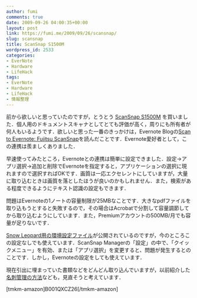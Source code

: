 ```yaml
---
author: fumi
comments: true
date: 2009-09-26 04:00:35+00:00
layout: post
link: https://fumi.me/2009/09/26/scansnap/
slug: scansnap
title: ScanSnap S1500M
wordpress_id: 2533
categories:
- EverNote
- Hardware
- LifeHack
tags:
- EverNote
- Hardware
- LifeHack
- 情報整理
---
```


前から欲しいと思っていたのですが，とうとう [ScanSnap S1500M](http://www.amazon.co.jp/%E5%AF%8C%E5%A3%AB%E9%80%9A-FI-S1500M-FUJITSU-ScanSnap-S1500M/dp/B001QXCZ26%3FSubscriptionId%3DAKIAIAILLLDE7T4Q5BMQ%26tag%3Dtorrydiary-22%26linkCode%3Dxm2%26camp%3D2025%26creative%3D165953%26creativeASIN%3DB001QXCZ26
) を買いました．個人用のドキュメントスキャナとしてとても評価が高く，周りにも所有者が何人もいるようです．欲しいと思った一番のきっかけは，Evernote Blogの[Scan to Evernote: Fujitsu ScanSnap](http://blog.evernote.com/2009/05/07/scan-to-evernote-fujitsu-scansnap/)を読んだことです．Evernote愛好者として，この連携は羨ましくありました．




早速使ってみたところ，Evernoteとの連携は簡単に設定できました．設定→アプリ選択→追加と削除でEvernoteを指定すると，アプリケーションの選択に現れますので選択すればOKです．画質は一応エクセレントにしていますが，大量に取り込むときは画質を落としたほうが良いのかもしれません．また，検索がある程度できるようにテキスト認識の設定もできます．




問題はEvernoteの1ノートの容量制限が25MBなことです．大きなpdfファイルを取り込もうとすると失敗するので，その場合はAcrobatで分割して容量調節してから取り込むようにしています．また，Premiumアカウントの500MB/月でも容量が足りないです．




[Snow Leopard用の環境設定ファイル](http://scansnap.fujitsu.com/jp/faq/snowleopard/dl-beta.html)が公開されているのですが，今のところこの設定なしでも使えています．ScanSnap Managerの「設定」の中で、「クイックメニュー」を有効、または「アプリ選択」を変更すると、問題が発生するとのことです．しかし，Evernoteの設定をしても使えています．




現在引出に埋まっていた書類などをどんどん取り込んでいますが，以前紹介した[名刺管理の方法](http://fumi.me/2009/01/08/evernote-bizcard/)なども，見直そうと考えています．



[tmkm-amazon]B001QXCZ26[/tmkm-amazon]
